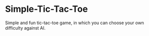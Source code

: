 # Simple-Tic-Tac-Toe

Simple and fun tic-tac-toe game, in which you can choose your own difficulty against AI.
